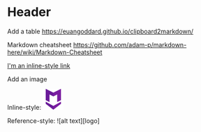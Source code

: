 # Header

Add a table
https://euangoddard.github.io/clipboard2markdown/

Markdown cheatsheet
https://github.com/adam-p/markdown-here/wiki/Markdown-Cheatsheet

 [I'm an inline-style link](https://www.google.com)
 
Add an image

Inline-style: 
![alt text](https://github.com/adam-p/markdown-here/raw/master/src/common/images/icon48.png "Logo Title Text 1")

Reference-style: 
![alt text][logo]

